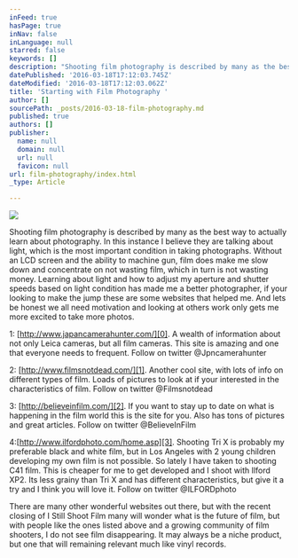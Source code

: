 ```yaml
---
inFeed: true
hasPage: true
inNav: false
inLanguage: null
starred: false
keywords: []
description: "Shooting film photography is described by many as the best way to actually learn about photography. In this instance I believe they are talking about light, which is the most important condition in taking photographs. Without an LCD screen and the ability to machine gun, film does make me slow down and concentrate on not wasting film, which in turn is not wasting money. Learning about light and how to adjust my aperture and shutter speeds based on light condition has made me a better photographer, if your looking to make the jump these are some websites that helped me. And lets be honest we all need motivation and looking at others work only gets me more excited to take more photos. \_"
datePublished: '2016-03-18T17:12:03.745Z'
dateModified: '2016-03-18T17:12:03.062Z'
title: 'Starting with Film Photography '
author: []
sourcePath: _posts/2016-03-18-film-photography.md
published: true
authors: []
publisher:
  name: null
  domain: null
  url: null
  favicon: null
url: film-photography/index.html
_type: Article

---
```

![](https://s3-us-west-2.amazonaws.com/the-grid-img/p/089d68df9927f120189cbe2b1df48b77fb9ccc45.jpg)

Shooting film photography is described by many as the best way to actually learn about photography. In this instance I believe they are talking about light, which is the most important condition in taking photographs. Without an LCD screen and the ability to machine gun, film does make me slow down and concentrate on not wasting film, which in turn is not wasting money. Learning about light and how to adjust my aperture and shutter speeds based on light condition has made me a better photographer, if your looking to make the jump these are some websites that helped me. And lets be honest we all need motivation and looking at others work only gets me more excited to take more photos.  

1: [http://www.japancamerahunter.com/][0]. A wealth of information about not only Leica cameras, but all film cameras. This site is amazing and one that everyone needs to frequent.  Follow on twitter @Jpncamerahunter

2: [http://www.filmsnotdead.com/][1]. Another cool site, with lots of info on different types of film. Loads of pictures to look at if your interested in the characteristics of film. Follow on twitter @Filmsnotdead

3: [http://believeinfilm.com/][2]. If you want to stay up to date on what is happening in the film world this is the site for you. Also has tons of pictures and great articles. Follow on twitter @BelieveInFilm

4:[http://www.ilfordphoto.com/home.asp][3]. Shooting Tri X is probably my preferable black and white film, but in Los Angeles with 2 young children developing my own film is not possible. So lately I have taken to shooting C41 film. This is cheaper for me to get developed and I shoot with Ilford XP2\. Its less grainy than Tri X and has different characteristics, but give it a try and I think you will love it. Follow on twitter @ILFORDphoto

There are many other wonderful websites out there, but with the recent closing of I Still Shoot Film many will wonder what is the future of film, but with people like the ones listed above and a growing community of film shooters, I do not see film disappearing. It may always be a niche product, but one that will remaining relevant much like vinyl records.  

[0]: http://www.japancamerahunter.com/
[1]: http://www.filmsnotdead.com/
[2]: http://believeinfilm.com/
[3]: http://www.ilfordphoto.com/home.asp